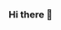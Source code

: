 ### Hi there 👋

<!--
**tarasavelli/tarasavelli** is a ✨ _special_ ✨ repository because its `README.md` (this file) appears on your GitHub profile.

Here are some ideas to get you started:

- 🔭 I’m currently working on an undergraduate degree in computer science
- 👯 I’m looking to collaborate on an android app
- 🤔 I’m looking for help with making connections with others and finding oppurtunities.
- 💬 Ask me about anything. I am interested in all kinds of sports, political issues, stocks etc. 
- 📫 How to reach me: Email: teddy.arasavelli@gmail.com, Instagram: _teddyarasavelli_, Phone: 425-229-1538
- 😄 Pronouns: he/him
- ⚡ Fun fact: I love basketball
-->
